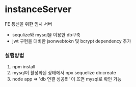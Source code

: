 # instanceServer

FE 통신을 위한 임시 서버

- sequlize와 mysql을 이용한 db구축
- jwt 구현을 대비한 jsonwebtokn 및 bcrypt dependency 추가

### 실행방법

1. npm install
2. mysql이 활성화된 상태에서 npx sequelize db:create
3. node app => 'db 연결 성공!!!' 이 뜨면 mysql로 확인 가능
